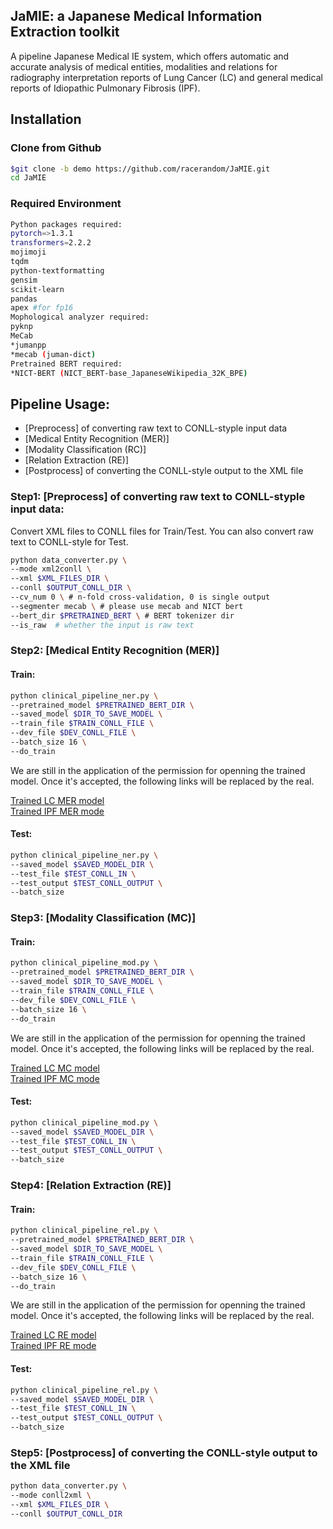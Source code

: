 ## JaMIE: a Japanese Medical Information Extraction toolkit
A pipeline Japanese Medical IE system, which offers automatic and accurate analysis of medical entities, modalities and relations for radiography interpretation reports of Lung Cancer (LC) and general medical reports of Idiopathic Pulmonary Fibrosis (IPF).

## Installation

### Clone from Github

```bash
$git clone -b demo https://github.com/racerandom/JaMIE.git
cd JaMIE
```

### Required Environment
```bash
Python packages required:
pytorch=>1.3.1
transformers=2.2.2
mojimoji
tqdm
python-textformatting
gensim
scikit-learn
pandas
apex #for fp16
Mophological analyzer required:
pyknp
MeCab
*jumanpp
*mecab (juman-dict)
Pretrained BERT required:
*NICT-BERT (NICT_BERT-base_JapaneseWikipedia_32K_BPE)
```

## Pipeline Usage: 

* [Preprocess] of converting raw text to CONLL-styple input data
* [Medical Entity Recognition (MER)] 
* [Modality Classification (RC)] 
* [Relation Extraction (RE)] 
* [Postprocess] of converting the CONLL-style output to the XML file

### Step1: [Preprocess] of converting raw text to CONLL-styple input data:

Convert XML files to CONLL files for Train/Test. You can also convert raw text to CONLL-style for Test.

```bash
python data_converter.py \
--mode xml2conll \
--xml $XML_FILES_DIR \
--conll $OUTPUT_CONLL_DIR \
--cv_num 0 \ # n-fold cross-validation, 0 is single output
--segmenter mecab \ # please use mecab and NICT bert
--bert_dir $PRETRAINED_BERT \ # BERT tokenizer dir
--is_raw  # whether the input is raw text    
```
### Step2: [Medical Entity Recognition (MER)]

#### Train:
```bash
python clinical_pipeline_ner.py \
--pretrained_model $PRETRAINED_BERT_DIR \
--saved_model $DIR_TO_SAVE_MODEL \
--train_file $TRAIN_CONLL_FILE \
--dev_file $DEV_CONLL_FILE \
--batch_size 16 \
--do_train 
```

We are still in the application of the permission for openning the trained model. Once it's accepted, the following links will be replaced by the real.

<a href="drive.google.com" target="_top">Trained LC MER model<a>\
<a href="drive.google.com" target="_top">Trained IPF MER mode<a>

#### Test:
```bash
python clinical_pipeline_ner.py \
--saved_model $SAVED_MODEL_DIR \
--test_file $TEST_CONLL_IN \
--test_output $TEST_CONLL_OUTPUT \
--batch_size  
```

### Step3: [Modality Classification (MC)]

#### Train:
```bash
python clinical_pipeline_mod.py \
--pretrained_model $PRETRAINED_BERT_DIR \
--saved_model $DIR_TO_SAVE_MODEL \
--train_file $TRAIN_CONLL_FILE \
--dev_file $DEV_CONLL_FILE \
--batch_size 16 \
--do_train 
```
We are still in the application of the permission for openning the trained model. Once it's accepted, the following links will be replaced by the real.

<a href="drive.google.com" target="_top">Trained LC MC model<a>\
<a href="drive.google.com" target="_top">Trained IPF MC mode<a>

#### Test:
```bash
python clinical_pipeline_mod.py \
--saved_model $SAVED_MODEL_DIR \
--test_file $TEST_CONLL_IN \
--test_output $TEST_CONLL_OUTPUT \
--batch_size  
```
### Step4: [Relation Extraction (RE)]

#### Train:
```bash
python clinical_pipeline_rel.py \
--pretrained_model $PRETRAINED_BERT_DIR \
--saved_model $DIR_TO_SAVE_MODEL \
--train_file $TRAIN_CONLL_FILE \
--dev_file $DEV_CONLL_FILE \
--batch_size 16 \
--do_train 
```
We are still in the application of the permission for openning the trained model. Once it's accepted, the following links will be replaced by the real.

<a href="drive.google.com" target="_top">Trained LC RE model<a>\
<a href="drive.google.com" target="_top">Trained IPF RE mode<a>

#### Test:
```bash
python clinical_pipeline_rel.py \
--saved_model $SAVED_MODEL_DIR \
--test_file $TEST_CONLL_IN \
--test_output $TEST_CONLL_OUTPUT \
--batch_size
```
### Step5: [Postprocess] of converting the CONLL-style output to the XML file
```bash
python data_converter.py \
--mode conll2xml \
--xml $XML_FILES_DIR \
--conll $OUTPUT_CONLL_DIR 
```






